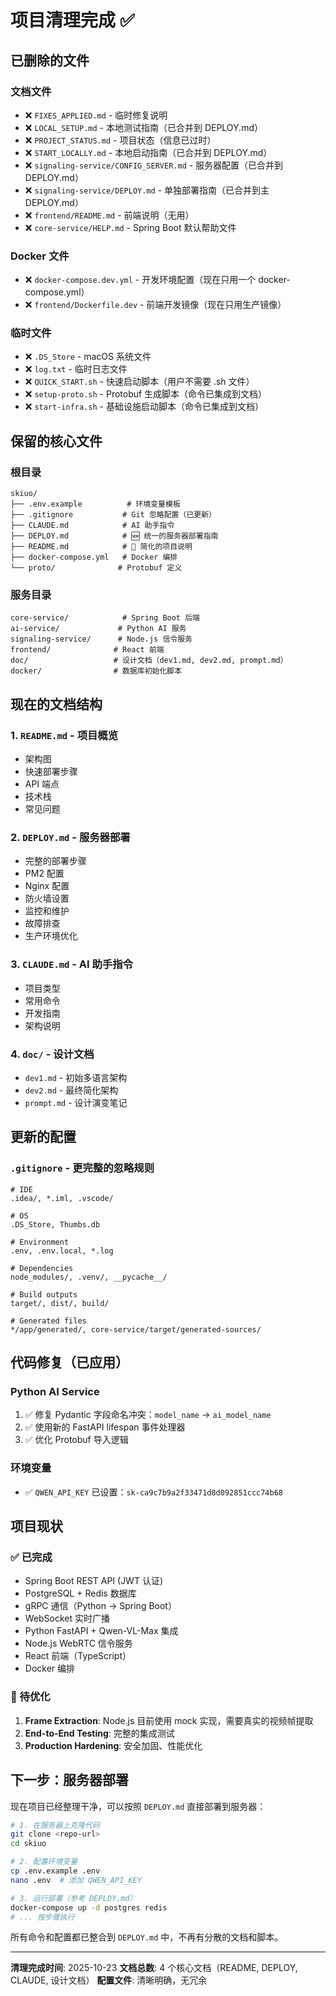 # 项目清理完成 ✅

## 已删除的文件

### 文档文件
- ❌ `FIXES_APPLIED.md` - 临时修复说明
- ❌ `LOCAL_SETUP.md` - 本地测试指南（已合并到 DEPLOY.md）
- ❌ `PROJECT_STATUS.md` - 项目状态（信息已过时）
- ❌ `START_LOCALLY.md` - 本地启动指南（已合并到 DEPLOY.md）
- ❌ `signaling-service/CONFIG_SERVER.md` - 服务器配置（已合并到 DEPLOY.md）
- ❌ `signaling-service/DEPLOY.md` - 单独部署指南（已合并到主 DEPLOY.md）
- ❌ `frontend/README.md` - 前端说明（无用）
- ❌ `core-service/HELP.md` - Spring Boot 默认帮助文件

### Docker 文件
- ❌ `docker-compose.dev.yml` - 开发环境配置（现在只用一个 docker-compose.yml）
- ❌ `frontend/Dockerfile.dev` - 前端开发镜像（现在只用生产镜像）

### 临时文件
- ❌ `.DS_Store` - macOS 系统文件
- ❌ `log.txt` - 临时日志文件
- ❌ `QUICK_START.sh` - 快速启动脚本（用户不需要 .sh 文件）
- ❌ `setup-proto.sh` - Protobuf 生成脚本（命令已集成到文档）
- ❌ `start-infra.sh` - 基础设施启动脚本（命令已集成到文档）

## 保留的核心文件

### 根目录
```
skiuo/
├── .env.example          # 环境变量模板
├── .gitignore           # Git 忽略配置（已更新）
├── CLAUDE.md            # AI 助手指令
├── DEPLOY.md            # 🆕 统一的服务器部署指南
├── README.md            # 🔄 简化的项目说明
├── docker-compose.yml   # Docker 编排
└── proto/              # Protobuf 定义
```

### 服务目录
```
core-service/            # Spring Boot 后端
ai-service/             # Python AI 服务
signaling-service/      # Node.js 信令服务
frontend/              # React 前端
doc/                   # 设计文档（dev1.md, dev2.md, prompt.md）
docker/                # 数据库初始化脚本
```

## 现在的文档结构

### 1. `README.md` - 项目概览
- 架构图
- 快速部署步骤
- API 端点
- 技术栈
- 常见问题

### 2. `DEPLOY.md` - 服务器部署
- 完整的部署步骤
- PM2 配置
- Nginx 配置
- 防火墙设置
- 监控和维护
- 故障排查
- 生产环境优化

### 3. `CLAUDE.md` - AI 助手指令
- 项目类型
- 常用命令
- 开发指南
- 架构说明

### 4. `doc/` - 设计文档
- `dev1.md` - 初始多语言架构
- `dev2.md` - 最终简化架构
- `prompt.md` - 设计演变笔记

## 更新的配置

### `.gitignore` - 更完整的忽略规则
```
# IDE
.idea/, *.iml, .vscode/

# OS
.DS_Store, Thumbs.db

# Environment
.env, .env.local, *.log

# Dependencies
node_modules/, .venv/, __pycache__/

# Build outputs
target/, dist/, build/

# Generated files
*/app/generated/, core-service/target/generated-sources/
```

## 代码修复（已应用）

### Python AI Service
1. ✅ 修复 Pydantic 字段命名冲突：`model_name` → `ai_model_name`
2. ✅ 使用新的 FastAPI lifespan 事件处理器
3. ✅ 优化 Protobuf 导入逻辑

### 环境变量
- ✅ `QWEN_API_KEY` 已设置：`sk-ca9c7b9a2f33471d8d092851ccc74b68`

## 项目现状

### ✅ 已完成
- Spring Boot REST API (JWT 认证)
- PostgreSQL + Redis 数据库
- gRPC 通信（Python → Spring Boot）
- WebSocket 实时广播
- Python FastAPI + Qwen-VL-Max 集成
- Node.js WebRTC 信令服务
- React 前端（TypeScript）
- Docker 编排

### 📝 待优化
1. **Frame Extraction**: Node.js 目前使用 mock 实现，需要真实的视频帧提取
2. **End-to-End Testing**: 完整的集成测试
3. **Production Hardening**: 安全加固、性能优化

## 下一步：服务器部署

现在项目已经整理干净，可以按照 `DEPLOY.md` 直接部署到服务器：

```bash
# 1. 在服务器上克隆代码
git clone <repo-url>
cd skiuo

# 2. 配置环境变量
cp .env.example .env
nano .env  # 添加 QWEN_API_KEY

# 3. 运行部署（参考 DEPLOY.md）
docker-compose up -d postgres redis
# ... 按步骤执行
```

所有命令和配置都已整合到 `DEPLOY.md` 中，不再有分散的文档和脚本。

---

**清理完成时间**: 2025-10-23
**文档总数**: 4 个核心文档（README, DEPLOY, CLAUDE, 设计文档）
**配置文件**: 清晰明确，无冗余
